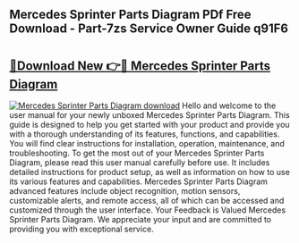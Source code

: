 ## Mercedes Sprinter Parts Diagram PDf Free Download - Part-7zs Service Owner Guide q91F6

# <h2><a href="http://dfpizct.blite.top/?on=Mercedes+Sprinter+Parts+Diagram">🔗Download New 👉🔴 Mercedes Sprinter Parts Diagram</a></h2>

[![Mercedes Sprinter Parts Diagram download](https://i.imgur.com/lujVjoI.png)](http://dfpizct.blite.top/?on=Mercedes+Sprinter+Parts+Diagram)
Hello and welcome to the user manual for your newly unboxed Mercedes Sprinter Parts Diagram. This guide is designed to help you get started with your product and provide you with a thorough understanding of its features, functions, and capabilities. You will find clear instructions for installation, operation, maintenance, and troubleshooting. To get the most out of your Mercedes Sprinter Parts Diagram, please read this user manual carefully before use. It includes detailed instructions for product setup, as well as information on how to use its various features and capabilities. Mercedes Sprinter Parts Diagram advanced features include object recognition, motion sensors, customizable alerts, and remote access, all of which can be accessed and customized through the user interface. Your Feedback is Valued Mercedes Sprinter Parts Diagram. We appreciate your input and are committed to providing you with exceptional service.
